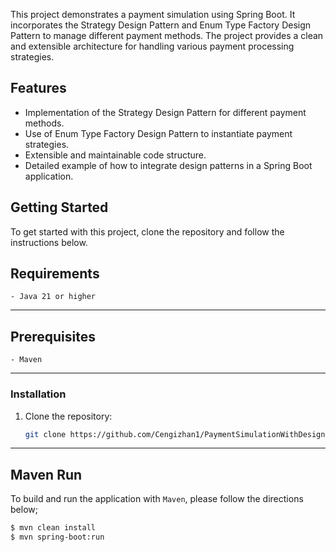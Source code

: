 This project demonstrates a payment simulation using Spring Boot. It incorporates the Strategy Design Pattern and Enum Type Factory Design Pattern to manage different payment methods. The project provides a clean and extensible architecture for handling various payment processing strategies.

## Features
- Implementation of the Strategy Design Pattern for different payment methods.
- Use of Enum Type Factory Design Pattern to instantiate payment strategies.
- Extensible and maintainable code structure.
- Detailed example of how to integrate design patterns in a Spring Boot application.

## Getting Started
To get started with this project, clone the repository and follow the instructions below.

## Requirements
```
- Java 21 or higher
```
---
## Prerequisites
```
- Maven
```
---

### Installation
1. Clone the repository:
   ```bash
   git clone https://github.com/Cengizhan1/PaymentSimulationWithDesignPatterns.git

---
## Maven Run
To build and run the application with `Maven`, please follow the directions below;

```sh
$ mvn clean install
$ mvn spring-boot:run
```
